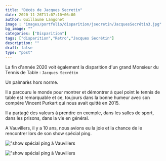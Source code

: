 ```yaml
---
title: "Décès de Jacques Secretin"
date: 2020-11-26T11:07:10+06:00
author: Guillaume Langonet
image : "images/portfolio/disparition/jsecretin/JacquesSecrétin3.jpg"
bg_image: ""
categories: ["Disparition"]
tags: ["disparition","Retro","Jacques Secrétin"]
description: ""
draft: false
type: "post"
---
```



La fin d'année 2020 voit également la disparition d'un grand Monsieur du Tennis de Table : `Jacques Secrétin`

Un palmarès hors norme.

Il a parcouru le monde pour montrer et démontrer à quel point le tennis de table est remarquable et ce, toujours dans la  bonne humeur avec son compère Vincent Purkart qui nous avait quitté en 2015.

Il a partagé des valeurs à prendre en exemple, dans les salles de sport, dans les prisons, dans la vie en général.


A Vauvillers, il y a 10 ans, nous avions eu la joie et la chance de le rencontrer lors de son show spécial ping.

!["show spécial ping à Vauvillers](../../images/portfolio/disparition/jsecretin/JacquesSecrétin2.jpg "show spécial ping à Vauvillers")

!["show spécial ping à Vauvillers](../../images/portfolio/disparition/jsecretin/JacquesSecrétin1.jpg "show spécial ping à Vauvillers")